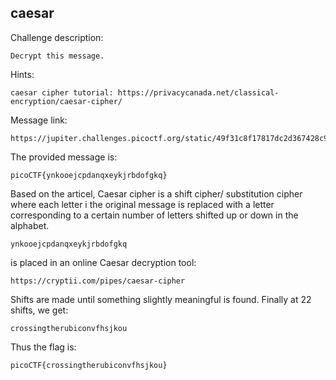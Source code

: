 ## caesar

Challenge description:
```
Decrypt this message.
```

Hints:
```
caesar cipher tutorial: https://privacycanada.net/classical-encryption/caesar-cipher/
```

Message link:
```
https://jupiter.challenges.picoctf.org/static/49f31c8f17817dc2d367428c9e5ab0bc/ciphertext
```

The provided message is:
```
picoCTF{ynkooejcpdanqxeykjrbdofgkq}
```
Based on the articel, Caesar cipher is a shift cipher/ substitution cipher where each letter i the original message is replaced with a letter corresponding to a certain number of letters shifted up or down in the alphabet. 

```
ynkooejcpdanqxeykjrbdofgkq
```
 is placed in an online Caesar decryption tool:
```
https://cryptii.com/pipes/caesar-cipher
```

Shifts are made until something slightly meaningful is found. Finally at 22 shifts, we get:
```
crossingtherubiconvfhsjkou
```

Thus the flag is:
```
picoCTF{crossingtherubiconvfhsjkou}
```

